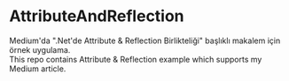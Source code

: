 # AttributeAndReflection
Medium'da ".Net'de Attribute & Reflection Birlikteliği" başlıklı makalem için örnek uygulama.  
This repo contains Attribute & Reflection example which supports my Medium article.
